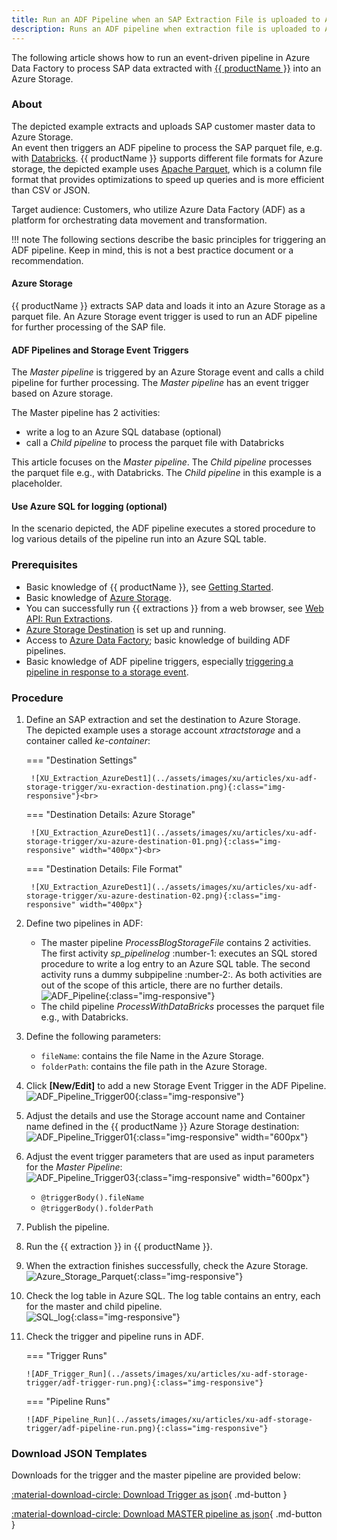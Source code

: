 ```yaml
---
title: Run an ADF Pipeline when an SAP Extraction File is uploaded to Azure Storage
description: Runs an ADF pipeline when extraction file is uploaded to Azure storage
---
```


The following article shows how to run an event-driven pipeline in Azure Data Factory to process SAP data extracted with [{{ productName }}](https://theobald-software.com/en/xtract-universal/) into an Azure Storage. <br>

### About

The depicted example extracts and uploads SAP customer master data to Azure Storage. <br> 
An event then triggers an ADF pipeline to process the SAP parquet file, e.g. with [Databricks](https://learn.microsoft.com/en-us/azure/databricks/).
{{ productName }} supports different file formats for Azure storage, the depicted example uses [Apache Parquet](https://docs.microsoft.com/en-us/azure/databricks/data/data-sources/read-parquet), which is a column file format that provides optimizations to speed up queries and is more efficient than CSV or JSON.

Target audience: Customers, who utilize Azure Data Factory (ADF) as a platform for orchestrating data movement and transformation. <br>

!!! note
    The following sections describe the basic principles for triggering an ADF pipeline.
    Keep in mind, this is not a best practice document or a recommendation.


#### Azure Storage 
{{ productName }} extracts SAP data and loads it into an Azure Storage as a parquet file. An Azure Storage event trigger is used to run an ADF pipeline for further processing of the SAP file. 

#### ADF Pipelines and Storage Event Triggers
The *Master pipeline* is triggered by an Azure Storage event and calls a child pipeline for further processing. The *Master pipeline* has an event trigger based on Azure storage. <br>

The Master pipeline has 2 activities: <br>

- write a log to an Azure SQL database (optional)
- call a *Child pipeline* to process the parquet file with Databricks

This article focuses on the *Master pipeline*. 
The *Child pipeline* processes the parquet file e.g., with Databricks. The *Child pipeline* in this example is a placeholder. 

#### Use Azure SQL for logging (optional)

In the scenario depicted, the ADF pipeline executes a stored procedure to log various details of the pipeline run into an Azure SQL table. 

### Prerequisites

- Basic knowledge of {{ productName }}, see [Getting Started](../getting-started.md).
- Basic knowledge of [Azure Storage](https://docs.microsoft.com/en-us/azure/storage/common/storage-introduction).
- You can successfully run {{ extractions }} from a web browser, see [Web API: Run Extractions](../web-api.md/#run-extractions).
- [Azure Storage Destination](../documentation/destinations/azure-storage.md) is set up and running. 
- Access to [Azure Data Factory](https://docs.microsoft.com/en-us/azure/data-factory/); basic knowledge of building ADF pipelines.
- Basic knowledge of ADF pipeline triggers, especially [triggering a pipeline in response to a storage event](https://docs.microsoft.com/en-us/azure/data-factory/how-to-create-event-trigger?tabs=data-factory). 


### Procedure

1. Define an SAP extraction and set the destination to Azure Storage.<br>
The depicted example uses a storage account *xtractstorage* and a container called *ke-container*:

	=== "Destination Settings"
	
		![XU_Extraction_AzureDest1](../assets/images/xu/articles/xu-adf-storage-trigger/xu-exraction-destination.png){:class="img-responsive"}<br>

	=== "Destination Details: Azure Storage"

		![XU_Extraction_AzureDest1](../assets/images/xu/articles/xu-adf-storage-trigger/xu-azure-destination-01.png){:class="img-responsive" width="400px"}<br>

	=== "Destination Details: File Format"

		![XU_Extraction_AzureDest1](../assets/images/xu/articles/xu-adf-storage-trigger/xu-azure-destination-02.png){:class="img-responsive" width="400px"}
	
2. Define two pipelines in ADF: 
	- The master pipeline *ProcessBlogStorageFile* contains 2 activities.<br>
	The first activity *sp_pipelinelog* :number-1: executes an SQL stored procedure to write a log entry to an Azure SQL table. 
	The second activity runs a dummy subpipeline :number-2:. As both activities are out of the scope of this article, there are no further details. <br>
	![ADF_Pipeline](../assets/images/xu/articles/xu-adf-storage-trigger/adf-pipeline-overview.png){:class="img-responsive"}
	- The child pipeline *ProcessWithDataBricks* processes the parquet file e.g., with Databricks.
3. Define the following parameters: 
	- `fileName`: contains the file Name in the Azure Storage.
	- `folderPath`: contains the file path in the Azure Storage. 
4. Click **[New/Edit]** to add a new Storage Event Trigger in the ADF Pipeline.<br>
![ADF_Pipeline_Trigger00](../assets/images/xu/articles/xu-adf-storage-trigger/adf-pipeline-trigger-edit.png){:class="img-responsive"}
5. Adjust the details and use the Storage account name and Container name defined in the {{ productName }} Azure Storage destination:<br> 
![ADF_Pipeline_Trigger01](../assets/images/xu/articles/xu-adf-storage-trigger/xu-pipeline-trigger-01.png){:class="img-responsive" width="600px"}
6. Adjust the event trigger parameters that are used as input parameters for the *Master Pipeline*:<br>
![ADF_Pipeline_Trigger03](../assets/images/xu/articles/xu-adf-storage-trigger/xu-pipeline-trigger-04.png){:class="img-responsive" width="600px"}
	- `@triggerBody().fileName`
	- `@triggerBody().folderPath`
7. Publish the pipeline.
8. Run the {{ extraction }} in {{ productName }}.
9. When the extraction finishes successfully, check the Azure Storage.<br>
![Azure_Storage_Parquet](../assets/images/xu/articles/xu-adf-storage-trigger/azure-storage-parquet-file.png){:class="img-responsive"} 
10. Check the log table in Azure SQL. The log table contains an entry, each for the master and child pipeline.<br>
![SQL_log](../assets/images/xu/articles/xu-adf-storage-trigger/sql-run-log.png){:class="img-responsive"} 
11. Check the trigger and pipeline runs in ADF.<br>

	=== "Trigger Runs"
	
		![ADF_Trigger_Run](../assets/images/xu/articles/xu-adf-storage-trigger/adf-trigger-run.png){:class="img-responsive"}

	=== "Pipeline Runs"

		![ADF_Pipeline_Run](../assets/images/xu/articles/xu-adf-storage-trigger/adf-pipeline-run.png){:class="img-responsive"} 


### Download JSON Templates

Downloads for the trigger and the master pipeline are provided below:

[:material-download-circle: Download Trigger as json](../assets/files/xu/BlobEventsTrigger01.json){ .md-button }

[:material-download-circle: Download MASTER pipeline as json](../assets/files/xu/ProcessBlobStorageFile.json){ .md-button }

